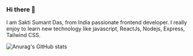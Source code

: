### Hi there 👋

I am Sakti Sumant Das, from India passionate frontend developer. I really enjoy to learn new technology like javascript, ReactJs, Nodejs, Express, Tailwind CSS.

![Anurag's GitHub stats](https://github-readme-stats.vercel.app/api?username=dev-shakti&show_icons=true)
